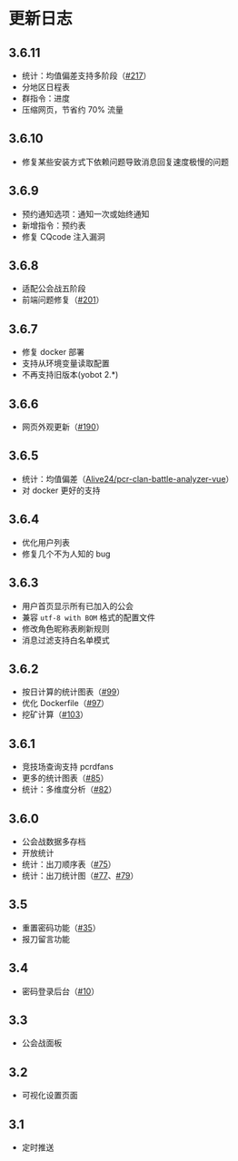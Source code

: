 # 更新日志

## 3.6.11

- 统计：均值偏差支持多阶段（[#217](https://github.com/pcrbot/yobot/pull/217)）
- 分地区日程表
- 群指令：进度
- 压缩网页，节省约 70% 流量

## 3.6.10

- 修复某些安装方式下依赖问题导致消息回复速度极慢的问题

## 3.6.9

- 预约通知选项：通知一次或始终通知
- 新增指令：预约表
- 修复 CQcode 注入漏洞

## 3.6.8

- 适配公会战五阶段
- 前端问题修复（[#201](https://github.com/pcrbot/yobot/pull/201)）

## 3.6.7

- 修复 docker 部署
- 支持从环境变量读取配置
- 不再支持旧版本(yobot 2.\*)

## 3.6.6

- 网页外观更新（[#190](https://github.com/pcrbot/yobot/pull/190)）

## 3.6.5

- 统计：均值偏差（[Alive24/pcr-clan-battle-analyzer-vue](https://github.com/Alive24/pcr-clan-battle-analyzer-vue)）
- 对 docker 更好的支持

## 3.6.4

- 优化用户列表
- 修复几个不为人知的 bug

## 3.6.3

- 用户首页显示所有已加入的公会
- 兼容 `utf-8 with BOM` 格式的配置文件
- 修改角色昵称表刷新规则
- 消息过滤支持白名单模式

## 3.6.2

- 按日计算的统计图表（[#99](https://github.com/pcrbot/yobot/pull/99)）
- 优化 Dockerfile（[#97](https://github.com/pcrbot/yobot/pull/97)）
- 挖矿计算（[#103](https://github.com/pcrbot/yobot/pull/103)）

## 3.6.1

- 竞技场查询支持 pcrdfans
- 更多的统计图表（[#85](https://github.com/pcrbot/yobot/pull/85)）
- 统计：多维度分析（[#82](https://github.com/pcrbot/yobot/pull/82)）

## 3.6.0

- 公会战数据多存档
- 开放统计
- 统计：出刀顺序表（[#75](https://github.com/pcrbot/yobot/pull/75)）
- 统计：出刀统计图（[#77](https://github.com/pcrbot/yobot/pull/77)、[#79](https://github.com/pcrbot/yobot/pull/79)）

## 3.5

- 重置密码功能（[#35](https://github.com/pcrbot/yobot/pull/35)）
- 报刀留言功能

## 3.4

- 密码登录后台（[#10](https://github.com/pcrbot/yobot/pull/10)）

## 3.3

- 公会战面板

## 3.2

- 可视化设置页面

## 3.1

- 定时推送

